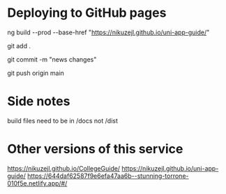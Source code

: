 # Deploying to GitHub pages
ng build --prod --base-href "https://nikuzejl.github.io/uni-app-guide/"

git add .

git commit -m "news changes"

git push origin main

# Side notes
build files need to be in /docs not /dist

# Other versions of this service
https://nikuzejl.github.io/CollegeGuide/
https://nikuzejl.github.io/uni-app-guide/
https://644daf62587f9e6efa47aa6b--stunning-torrone-010f5e.netlify.app/#/


